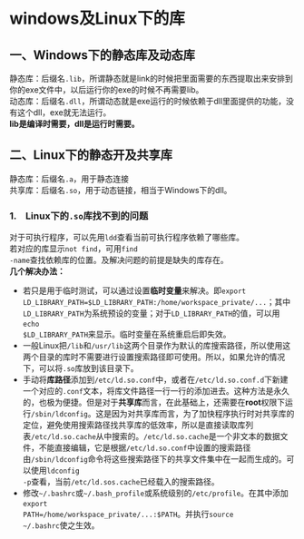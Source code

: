 # <b>windows及Linux下的库</font></b>
## <b>一、Windows下的静态库及动态库</font></b>
静态库：后缀名<code>.lib</code>，所谓静态就是link的时候把里面需要的东西提取出来安排到你的exe文件中，以后运行你的exe的时候不再需要lib。<br>
动态库：后缀名<code>.dll</code>，所谓动态就是exe运行的时候依赖于dll里面提供的功能，没有这个dll，exe就无法运行。<br>
<b>lib是编译时需要，dll是运行时需要。</b>

## <b>二、Linux下的静态开及共享库</b></font><br>
静态库：后缀名<code>.a</code>，用于静态连接<br>
共享库：后缀名<code>.so</code>，用于动态链接，相当于Windows下的dll。

### <b>1.　Linux下的<code>.so</code>库找不到的问题</b>
对于可执行程序，可以先用<code>ldd</code>查看当前可执行程序依赖了哪些库。<br>
若对应的库显示<code>not find</code>，可用<code>find -name</code>查找依赖库的位置。及解决问题的前提是缺失的库存在。<br>
<b>几个解决办法：</b>
- 若只是用于临时测试，可以通过设置<b>临时变量</b>来解决。即<code>export LD_LIBRARY_PATH=$LD_LIBRARY_PATH:/home/workspace_private/...</code>；其中<code>LD_LIBRARY_PATH</code>为系统预设的变量；对于<code>LD_LIBRARY_PATH</code>的值，可以用<code>echo $LD_LIBRARY_PATH</code>来显示。临时变量在系统重启后即失效。
- 一般Linux把<code>/lib</code>和<code>/usr/lib</code>这两个目录作为默认的库搜索路径，所以使用这两个目录的库时不需要进行设置搜索路径即可使用。所以，如果允许的情况下，可以将<code>.so</code>库放到该目录下。
- 手动将<b>库路径</b>添加到<code>/etc/ld.so.conf</code>中，或者在<code>/etc/ld.so.conf.d</code>下新建一个对应的<code>.conf</code>文本，将库文件路径一行一行的添加进去。这种方法是永久的，也极为便捷。但是对于<b>共享库</b>而言，在此基础上，还需要在<b>root</b>权限下运行<code>/sbin/ldconfig</code>。这是因为对共享库而言，为了加快程序执行时对共享库的定位，避免使用搜索路径找共享库的低效率，所以是直接读取库列表<code>/etc/ld.so.cache</code>从中搜索的。<code>/etc/ld.so.cache</code>是一个非文本的数据文件，不能直接编辑，它是根据<code>/etc/ld.so.conf</code>中设置的搜索路径由<code>/sbin/ldconfig</code>命令将这些搜索路径下的共享文件集中在一起而生成的。可以使用<code>ldconfig -p</code>查看，当前<code>/etc/ld.sos.cache</code>已经载入的搜索路径。
- 修改<code>~/.bashrc</code>或<code>~/.bash_profile</code>或系统级别的<code>/etc/profile</code>。在其中添加<code>export PATH=/home/workspace_private/...:$PATH</code>。并执行<code>source ~/.bashrc</code>使之生效。


